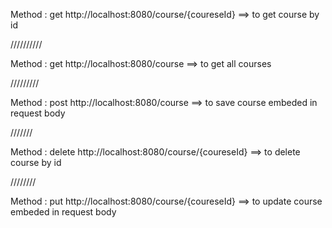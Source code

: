 
Method : get    http://localhost:8080/course/{coureseId}    ==> to get course by id

//////////

Method : get    http://localhost:8080/course    ==> to get all courses

/////////

Method : post    http://localhost:8080/course    ==> to save course embeded in request body

///////

Method : delete    http://localhost:8080/course/{coureseId}    ==> to delete course by id

////////

Method : put    http://localhost:8080/course/{coureseId}    ==> to update course embeded in request body 

